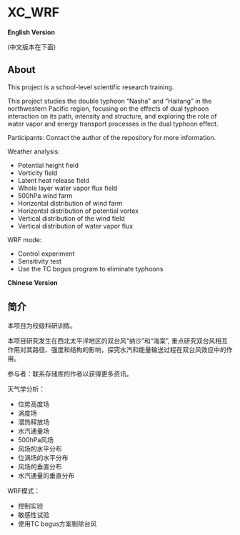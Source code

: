 # XC_WRF

**English Version** 

(中文版本在下面)

## About

This project is a school-level scientific research training.

This project studies the double typhoon “Nasha” and “Haitang” in the northwestern Pacific region, focusing on the effects of dual typhoon interaction on its path, intensity and structure, and exploring the role of water vapor and energy transport processes in the dual typhoon effect.

Participants: Contact the author of the repository for more information.

Weather analysis:
* Potential height field
* Vorticity field
* Latent heat release field
* Whole layer water vapor flux field
* 500hPa wind farm
* Horizontal distribution of wind farm
* Horizontal distribution of potential vortex
* Vertical distribution of the wind field
* Vertical distribution of water vapor flux

WRF mode:
* Control experiment
* Sensitivity test
* Use the TC bogus program to eliminate typhoons


**Chinese Version**

## 简介

本项目为校级科研训练。

本项目研究发生在西北太平洋地区的双台风“纳沙”和“海棠”, 重点研究双台风相互作用对其路径、强度和结构的影响，探究水汽和能量输送过程在双台风效应中的作用。

参与者：联系存储库的作者以获得更多资讯。

天气学分析：
* 位势高度场
* 涡度场
* 潜热释放场
* 水汽通量场
* 500hPa风场
* 风场的水平分布
* 位涡场的水平分布
* 风场的垂直分布
* 水汽通量的垂直分布

WRF模式：
* 控制实验
* 敏感性试验
* 使用TC bogus方案剔除台风

